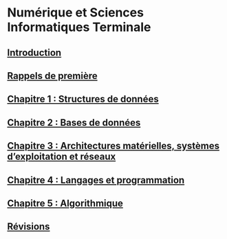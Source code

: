 # Numérique et Sciences Informatiques Terminale

## [Introduction](0.0.INTRO.md)

## [Rappels de première](0.1.PREM.md)

## [Chapitre 1 : Structures de données](1.0.STRUCT.md) 

## [Chapitre 2 : Bases de données](2.0.BDD.md)

## [Chapitre 3 : Architectures matérielles, systèmes d’exploitation et réseaux](3.0.ARCHI.md)

## [Chapitre 4 : Langages et programmation](4.0.LANG.md)

## [Chapitre 5 : Algorithmique](5.0.ALGO.md)

## [Révisions](5.0.REV.md)
